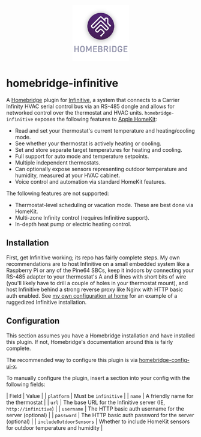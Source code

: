 
<p align="center">

<img src="https://github.com/homebridge/branding/raw/master/logos/homebridge-wordmark-logo-vertical.png" width="150">

</p>


# homebridge-infinitive

A [Homebridge](https://github.com/nfarina/homebridge) plugin for
[Infinitive](https://github.com/acd/infinitive), a system that connects to a
Carrier Infinity HVAC serial control bus via an RS-485 dongle and allows for
networked control over the thermostat and HVAC units. `homebridge-infinitive`
exposes the following features to
[Apple HomeKit](https://www.apple.com/ios/home/):

- Read and set your thermostat's current temperature and heating/cooling mode.
- See whether your thermostat is actively heating or cooling.
- Set and store separate target temperatures for heating and cooling.
- Full support for auto mode and temperature setpoints.
- Multiple independent thermostats.
- Can optionally expose sensors representing outdoor temperature and humidity, measured at your HVAC cabinet.
- Voice control and automation via standard HomeKit features.

The following features are not supported:

- Thermostat-level scheduling or vacation mode. These are best done via HomeKit.
- Multi-zone Infinity control (requires Infinitive support).
- In-depth heat pump or electric heating control.

## Installation

First, get Infinitive working; its repo has fairly complete steps. My own
recommendations are to host Infinitive on a small embedded system like a
Raspberry Pi or any of the Pine64 SBCs, keep it indoors by connecting your
RS-485 adapter to your thermostat's A and B lines with short bits of wire
(you'll likely have to drill a couple of holes in your thermostat mount), and
host Infinitive behind a strong reverse proxy like Nginx with HTTP basic auth
enabled. See [my own configuration at home](https://github.com/unjordy/home-net)
for an example of a ruggedized Infinitive installation.

## Configuration

This section assumes you have a Homebridge installation and have installed this
plugin. If not, Homebridge's documentation around this is fairly complete.

The recommended way to configure this plugin is via [homebridge-config-ui-x](https://www.npmjs.com/package/homebridge-config-ui-x).

To manually configure the plugin, insert a section into your config with the
following fields:

| Field      | Value                                                            |
| `platform` | Must be `infinitive`                                             |
| `name`     | A friendly name for the thermostat                               |
| `url`      | The base URL for the Infinitive server (IE, `http://infinitive`) |
| `username` | The HTTP basic auth username for the server (optional)           |
| `password` | The HTTP basic auth password for the server (optional)           |
| `includeOutdoorSensors` | Whether to include HomeKit sensors for outdoor temperature and humidity |
